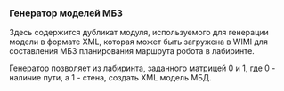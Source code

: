 ### Генератор моделей МБЗ
Здесь содержится дубликат модуля, используемого для генерации
модели в формате XML, которая может быть загружена в WIMI для 
составления МБЗ планирования маршрута робота в лабиринте.

Генератор позволяет из лабиринта, заданного матрицей 0 и 1, где 0 - наличие пути, а
1 - стена, создать XML модель МБД.

